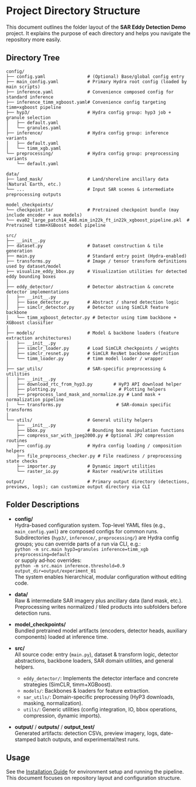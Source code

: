 # Project Directory Structure

This document outlines the folder layout of the **SAR Eddy Detection Demo** project. It explains the purpose of each directory and helps you navigate the repository more easily.

## Directory Tree

```
config/
├── config.yaml                # (Optional) Base/global config entry
├── main_config.yaml           # Primary Hydra root config (loaded by main scripts)
├── inference.yaml             # Convenience composed config for standard inference
├── inference_timm_xgboost.yaml# Convenience config targeting timm+xgboost pipeline
├── hyp3/                      # Hydra config group: hyp3 job + granule selection
│   ├── default.yaml
│   └── granules.yaml
├── inference/                 # Hydra config group: inference variants
│   ├── default.yaml
│   └── timm_xgb.yaml
└── preprocessing/             # Hydra config group: preprocessing variants
    └── default.yaml

data/
├── land_mask/                 # Land/shoreline ancillary data (Natural Earth, etc.)
└── ...                        # Input SAR scenes & intermediate preprocessing outputs

model_checkpoints/
└── checkpoint.tar             # Pretrained checkpoint bundle (may include encoder + aux models)
└── eva02_large_patch14_448.mim_in22k_ft_in22k_xgboost_pipeline.pkl  # Pretrained timm+XGBoost model pipeline

src/
├── __init__.py
├── dataset.py                 # Dataset construction & tile generation
├── main.py                    # Standard entry point (Hydra-enabled)
├── transforms.py              # Image / tensor transform definitions used by dataset/model
├── visualize_eddy_bbox.py     # Visualization utilities for detected eddy bounding boxes
│
├── eddy_detector/             # Detector abstraction & concrete detector implementations
│   ├── __init__.py
│   ├── base_detector.py       # Abstract / shared detection logic
│   ├── simclr_detector.py     # Detector using SimCLR feature backbone
│   └── timm_xgboost_detector.py # Detector using timm backbone + XGBoost classifier
│
├── models/                    # Model & backbone loaders (feature extraction architectures)
│   ├── __init__.py
│   ├── simclr_loader.py       # Load SimCLR checkpoints / weights
│   ├── simclr_resnet.py       # SimCLR ResNet backbone definition
│   └── timm_loader.py         # timm model loader / wrapper
│
├── sar_utils/                 # SAR-specific preprocessing & utilities
│   ├── __init__.py
│   ├── download_rtc_from_hyp3.py        # HyP3 API download helper
│   ├── plotting.py                        # Plotting helpers
│   ├── preprocess_land_mask_and_normalize.py # Land mask + normalization pipeline
│   └── transforms.py                     # SAR-domain specific transforms
│
└── utils/                     # General utility helpers
    ├── __init__.py
    ├── bbox.py                # Bounding box manipulation functions
    ├── compress_sar_with_jpeg2000.py # Optional JP2 compression routines
    ├── config.py              # Hydra config loading / composition helpers
    ├── file_preprocess_checker.py # File readiness / preprocessing state checks
    ├── importer.py            # Dynamic import utilities
    └── raster_io.py           # Raster read/write utilities

output/                        # Primary output directory (detections, previews, logs); can customize output directory via CLI
```

## Folder Descriptions

- **config/**  
  Hydra-based configuration system. Top-level YAML files (e.g., `main_config.yaml`) are composed configs for common runs. Subdirectories (`hyp3/`, `inference/`, `preprocessing/`) are Hydra config groups; you can override parts of a run via CLI, e.g.:  
  `python -m src.main hyp3=granules inference=timm_xgb preprocessing=default`  
  or supply ad‑hoc overrides:  
  `python -m src.main inference.threshold=0.9 output_dir=output/experiment_01`  
  The system enables hierarchical, modular configuration without editing code.

- **data/**  
  Raw & intermediate SAR imagery plus ancillary data (land mask, etc.). Preprocessing writes normalized / tiled products into subfolders before detection runs.

- **model_checkpoints/**  
  Bundled pretrained model artifacts (encoders, detector heads, auxiliary components) loaded at inference time.

- **src/**  
  All source code: entry (`main.py`), dataset & transform logic, detector abstractions, backbone loaders, SAR domain utilities, and general helpers.

  - `eddy_detector/`: Implements the detector interface and concrete strategies (SimCLR, timm+XGBoost).  
  - `models/`: Backbones & loaders for feature extraction.  
  - `sar_utils/`: Domain-specific preprocessing (HyP3 downloads, masking, normalization).  
  - `utils/`: Generic utilities (config integration, IO, bbox operations, compression, dynamic imports).  

- **output/** / **outputs/** / **output_test/**  
  Generated artifacts: detection CSVs, preview imagery, logs, date-stamped batch outputs, and experimental/test runs.

## Usage

See the [Installation Guide](INSTALLATION.md) for environment setup and running the pipeline. This document focuses on repository layout and configuration structure.
